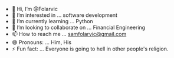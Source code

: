 - 👋 Hi, I’m @Folarvic
- 👀 I’m interested in ... software development 
- 🌱 I’m currently learning ... Python
- 💞️ I’m looking to collaborate on ... Financial Engineering 
- 📫 How to reach me ... samfolarvic@gmail.com
- 😄 Pronouns: ... Him, His
- ⚡ Fun fact: ... Everyone is going to hell in other people's religion.

<!---
Folarvic/Folarvic is a ✨ special ✨ repository because its `README.md` (this file) appears on your GitHub profile.
You can click the Preview link to take a look at your changes.
--->
